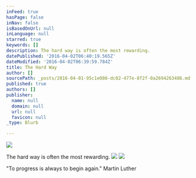 ```yaml
---
inFeed: true
hasPage: false
inNav: false
isBasedOnUrl: null
inLanguage: null
starred: true
keywords: []
description: The hard way is often the most rewarding.
datePublished: '2016-04-02T06:40:19.565Z'
dateModified: '2016-04-02T06:39:59.784Z'
title: The Hard Way
author: []
sourcePath: _posts/2016-04-01-95c1e086-dc02-477e-8f2f-0a2694263486.md
published: true
authors: []
publisher:
  name: null
  domain: null
  url: null
  favicon: null
_type: Blurb

---
```

![](https://the-grid-user-content.s3-us-west-2.amazonaws.com/2d306b60-8761-436d-b7bb-9215862fb70a.jpg)

The hard way is often the most rewarding.
![](https://the-grid-user-content.s3-us-west-2.amazonaws.com/b58f203d-2572-47a8-8312-411658a0095d.jpg)
![](https://the-grid-user-content.s3-us-west-2.amazonaws.com/e4ec2e27-8195-4ad7-bd5f-072dfb369225.jpg)

"To progress is always to begin again." Martin Luther